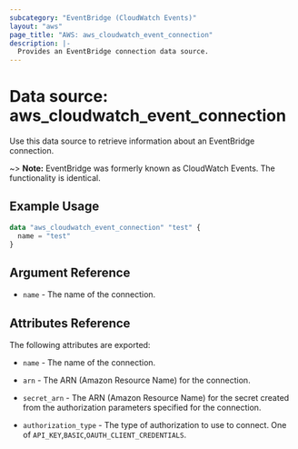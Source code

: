 ```yaml
---
subcategory: "EventBridge (CloudWatch Events)"
layout: "aws"
page_title: "AWS: aws_cloudwatch_event_connection"
description: |-
  Provides an EventBridge connection data source.
---
```


# Data source: aws_cloudwatch_event_connection

Use this data source to retrieve information about an EventBridge connection.

~> **Note:** EventBridge was formerly known as CloudWatch Events. The functionality is identical.


## Example Usage

```terraform
data "aws_cloudwatch_event_connection" "test" {
  name = "test"
}
```

## Argument Reference

* `name` - The name of the connection.

## Attributes Reference

The following attributes are exported:

* `name` - The name of the connection.

* `arn` - The ARN (Amazon Resource Name) for the connection.

* `secret_arn` - The ARN (Amazon Resource Name) for the secret created from the authorization parameters specified for the connection.

* `authorization_type` - The type of authorization to use to connect. One of `API_KEY`,`BASIC`,`OAUTH_CLIENT_CREDENTIALS`.
